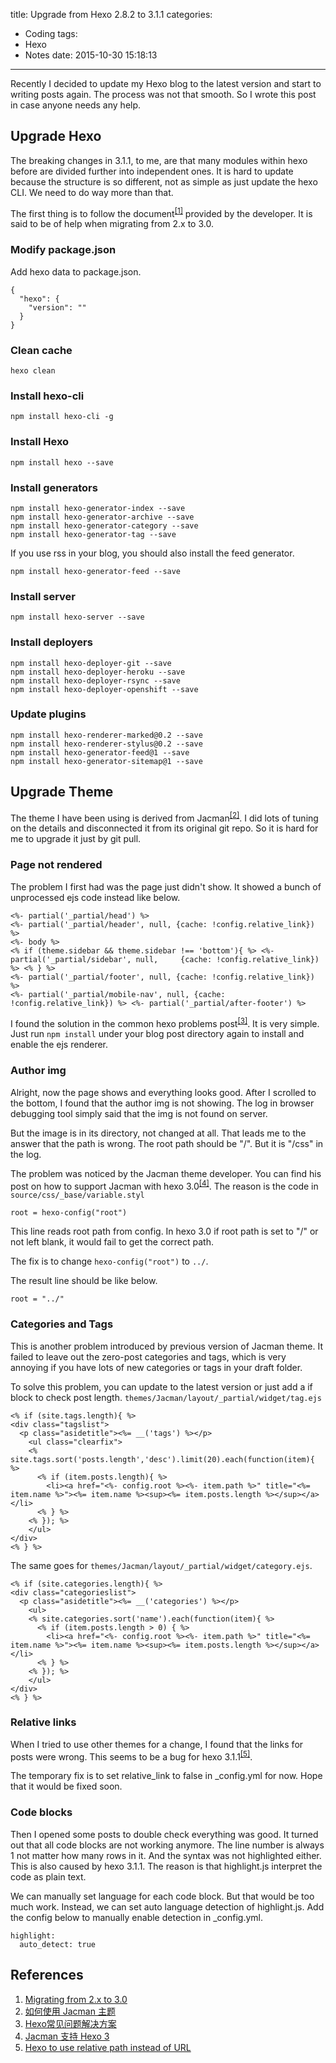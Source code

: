 title: Upgrade from Hexo 2.8.2 to 3.1.1
categories: 
  - Coding
tags:
  - Hexo
  - Notes
date: 2015-10-30 15:18:13
---

Recently I decided to update my Hexo blog to the latest version and start to writing posts again. The process was not that smooth. So I wrote this post in case anyone needs any help. 

## Upgrade Hexo

The breaking changes in 3.1.1, to me, are that many modules within hexo before are divided further into independent ones. It is hard to update because the structure is so different, not as simple as just update the hexo CLI. We need to do way more than that. 

The first thing is to follow the document<sup>[[1]](#References)</sup> provided by the developer. It is said to be of help when migrating from 2.x to 3.0. 

### Modify package.json

Add hexo data to package.json.

```
{
  "hexo": {
    "version": ""
  }
}
```

### Clean cache

```
hexo clean
```

### Install hexo-cli

```
npm install hexo-cli -g
```

### Install Hexo

```
npm install hexo --save
```

### Install generators

```
npm install hexo-generator-index --save
npm install hexo-generator-archive --save
npm install hexo-generator-category --save
npm install hexo-generator-tag --save
```

If you use rss in your blog, you should also install the feed generator. 

```
npm install hexo-generator-feed --save
```

### Install server

```
npm install hexo-server --save
```

### Install deployers

```
npm install hexo-deployer-git --save
npm install hexo-deployer-heroku --save
npm install hexo-deployer-rsync --save
npm install hexo-deployer-openshift --save
```

### Update plugins

```
npm install hexo-renderer-marked@0.2 --save
npm install hexo-renderer-stylus@0.2 --save
npm install hexo-generator-feed@1 --save
npm install hexo-generator-sitemap@1 --save
```

## Upgrade Theme

The theme I have been using is derived from Jacman<sup>[[2]](#References)</sup>. I did lots of tuning on the details and disconnected it from its original git repo. So it is hard for me to upgrade it just by git pull. 


### Page not rendered

The problem I first had was the page just didn't show. It showed a bunch of unprocessed ejs code instead like below. 

```
<%- partial('_partial/head') %>
<%- partial('_partial/header', null, {cache: !config.relative_link}) %>
<%- body %>
<% if (theme.sidebar && theme.sidebar !== 'bottom'){ %> <%- partial('_partial/sidebar', null,     {cache: !config.relative_link}) %> <% } %>
<%- partial('_partial/footer', null, {cache: !config.relative_link}) %>
<%- partial('_partial/mobile-nav', null, {cache: !config.relative_link}) %> <%- partial('_partial/after-footer') %>
```

I found the solution in the common hexo problems post<sup>[[3]](#References)</sup>. It is very simple. Just run ``npm install`` under your blog post directory again to install and enable the ejs renderer. 

### Author img

Alright, now the page shows and everything looks good. After I scrolled to the bottom, I found that the author img is not showing. The log in browser debugging tool simply said that the img is not found on server. 

But the image is in its directory, not changed at all. That leads me to the answer that the path is wrong. The root path should be "/". But it is "/css" in the log. 

The problem was noticed by the Jacman theme developer. You can find his post on how to support Jacman with hexo 3.0<sup>[[4]](#References)</sup>. The reason is the code in ``source/css/_base/variable.styl``

```
root = hexo-config("root")
```

This line reads root path from config. In hexo 3.0 if root path is set to "/" or not left blank, it would fail to get the correct path. 

The fix is to change ``hexo-config("root")`` to ``../``. 

The result line should be like below. 

```
root = "../"
```

### Categories and Tags

This is another problem introduced by previous version of Jacman theme. It failed to leave out the zero-post categories and tags, which is very annoying if you have lots of new categories or tags in your draft folder. 

To solve this problem, you can update to the latest version or just add a if block to check post length. 
`themes/Jacman/layout/_partial/widget/tag.ejs`

```
<% if (site.tags.length){ %>
<div class="tagslist">
  <p class="asidetitle"><%= __('tags') %></p>
    <ul class="clearfix">
    <% site.tags.sort('posts.length','desc').limit(20).each(function(item){ %>
      <% if (item.posts.length){ %>
        <li><a href="<%- config.root %><%- item.path %>" title="<%= item.name %>"><%= item.name %><sup><%= item.posts.length %></sup></a></li>
      <% } %>
    <% }); %>
    </ul>
</div>
<% } %>
```

The same goes for `themes/Jacman/layout/_partial/widget/category.ejs`.

``` 
<% if (site.categories.length){ %>
<div class="categorieslist">
  <p class="asidetitle"><%= __('categories') %></p>
    <ul>
    <% site.categories.sort('name').each(function(item){ %>
      <% if (item.posts.length > 0) { %>
        <li><a href="<%- config.root %><%- item.path %>" title="<%= item.name %>"><%= item.name %><sup><%= item.posts.length %></sup></a></li>
      <% } %>
    <% }); %>
    </ul>
</div>
<% } %>
```

### Relative links

When I tried to use other themes for a change, I found that the links for posts were wrong. This seems to be a bug for hexo 3.1.1<sup>[[5]](#References)</sup>. 

The temporary fix is to set relative_link to false in _config.yml for now. Hope that it would be fixed soon. 

### Code blocks

Then I opened some posts to double check everything was good. It turned out that all code blocks are not working anymore. The line number is always 1 not matter how many rows in it. And the syntax was not highlighted either. This is also caused by hexo 3.1.1. The reason is that highlight.js interpret the code as plain text. 

We can manually set language for each code block. But that would be too much work. Instead, we can set auto language detection of highlight.js. Add the config below to manually enable detection in _config.yml. 

```
highlight: 
  auto_detect: true
```

## References

1. [Migrating from 2.x to 3.0](https://github.com/hexojs/hexo/wiki/Migrating-from-2.x-to-3.0)
2. [如何使用 Jacman 主题](http://wuchong.me/blog/2014/11/20/how-to-use-jacman/)
3. [Hexo常见问题解决方案](https://xuanwo.org/2014/08/14/hexo-usual-problem/)
4. [Jacman 支持 Hexo 3](http://wuchong.me/blog/2015/03/12/support-jacman-to-Hexo-3/)
5. [Hexo to use relative path instead of URL](https://github.com/hexojs/hexo/issues/592)
